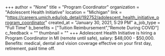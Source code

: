 +++
author = "None"
title = "Program Coordinator"
organization = "Adolescent Health Initiative"
location = "Michigan"
link = "https://careers.umich.edu/job_detail/192752/adolescent_health_initiative_program_coordinator"
created_at = "January 30, 2021, 5:29 PM"
a_job_type = "Full Time"
b_benefits = ["Tuition Reimbursement","Remote During COVID"]
c_feedback = ""
thumbnail = ""
+++
Adolescent Health Initiative is hiring a Program Coordinator in MI (remote until safe), salary: $48,000 - $50,000. Benefits: medical, dental and vision coverage effective on your  first day, retirement, paid time off. 